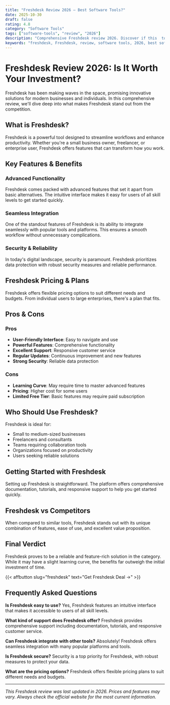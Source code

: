 ```yaml
---
title: "Freshdesk Review 2026 – Best Software Tools?"
date: 2025-10-30
draft: false
rating: 4.8
category: "Software Tools"
tags: ["software-tools", "review", "2026"]
description: "Comprehensive Freshdesk review 2026. Discover if this  tool is the best choice for your needs."
keywords: "freshdesk, Freshdesk, review, software tools, 2026, best software tools"
---
```


# Freshdesk Review 2026: Is It Worth Your Investment?

Freshdesk has been making waves in the  space, promising innovative solutions for modern businesses and individuals. In this comprehensive review, we'll dive deep into what makes Freshdesk stand out from the competition.

## What is Freshdesk?

Freshdesk is a powerful  tool designed to streamline workflows and enhance productivity. Whether you're a small business owner, freelancer, or enterprise user, Freshdesk offers features that can transform how you work.

## Key Features & Benefits

### Advanced Functionality
Freshdesk comes packed with advanced features that set it apart from basic alternatives. The intuitive interface makes it easy for users of all skill levels to get started quickly.

### Seamless Integration
One of the standout features of Freshdesk is its ability to integrate seamlessly with popular tools and platforms. This ensures a smooth workflow without unnecessary complications.

### Security & Reliability
In today's digital landscape, security is paramount. Freshdesk prioritizes data protection with robust security measures and reliable performance.

## Freshdesk Pricing & Plans

Freshdesk offers flexible pricing options to suit different needs and budgets. From individual users to large enterprises, there's a plan that fits.

## Pros & Cons

### Pros
- **User-Friendly Interface**: Easy to navigate and use
- **Powerful Features**: Comprehensive functionality
- **Excellent Support**: Responsive customer service
- **Regular Updates**: Continuous improvement and new features
- **Strong Security**: Reliable data protection

### Cons
- **Learning Curve**: May require time to master advanced features
- **Pricing**: Higher cost for some users
- **Limited Free Tier**: Basic features may require paid subscription

## Who Should Use Freshdesk?

Freshdesk is ideal for:
- Small to medium-sized businesses
- Freelancers and consultants
- Teams requiring collaboration tools
- Organizations focused on productivity
- Users seeking reliable  solutions

## Getting Started with Freshdesk

Setting up Freshdesk is straightforward. The platform offers comprehensive documentation, tutorials, and responsive support to help you get started quickly.

## Freshdesk vs Competitors

When compared to similar tools, Freshdesk stands out with its unique combination of features, ease of use, and excellent value proposition.

## Final Verdict

Freshdesk proves to be a reliable and feature-rich solution in the  category. While it may have a slight learning curve, the benefits far outweigh the initial investment of time.

{{< affbutton slug="freshdesk" text="Get Freshdesk Deal →" >}}

## Frequently Asked Questions

**Is Freshdesk easy to use?**
Yes, Freshdesk features an intuitive interface that makes it accessible to users of all skill levels.

**What kind of support does Freshdesk offer?**
Freshdesk provides comprehensive support including documentation, tutorials, and responsive customer service.

**Can Freshdesk integrate with other tools?**
Absolutely! Freshdesk offers seamless integration with many popular platforms and tools.

**Is Freshdesk secure?**
Security is a top priority for Freshdesk, with robust measures to protect your data.

**What are the pricing options?**
Freshdesk offers flexible pricing plans to suit different needs and budgets.

---

*This Freshdesk review was last updated in 2026. Prices and features may vary. Always check the official website for the most current information.*
